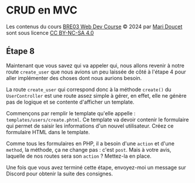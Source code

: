 # CRUD en MVC

Les contenus du cours [BRE03 Web Dev Course](https://kornog-dev.github.io/BRE03/) © 2024 par [Mari Doucet](https://github.com/kornog-dev) sont sous licence [CC BY-NC-SA 4.0](https://creativecommons.org/licenses/by-nc-sa/4.0/?ref=chooser-v1)

## Étape 8

Maintenant que vous savez qui va appeler qui, nous allons revenir à notre route `create_user` que nous avions un peu laissée de côté à l'étape 4 pour aller implémenter des choses dont nous aurions besoin.

La route `create_user` qui correspond donc à la méthode `create()` du `UserController` est une route assez simple à gérer, en effet, elle ne génère pas de logique et se contente d'afficher un template.

Commençons par remplir le template qu'elle appelle : `templates/users/create.phtml`. Ce template va devoir contenir le formulaire qui permet de saisir les informations d'un nouvel utilisateur. Créez ce formulaire HTML dans le template.

Comme tous les formulaires en PHP, il a besoin d'une `action` et d'une `method`, la méthode, ça ne change pas : c'est `post`. Mais à votre avis, laquelle de nos routes sera son `action` ? Mettez-la en place.

Une fois que vous avez terminé cette étape, envoyez-moi un message sur Discord pour obtenir la suite des consignes.



